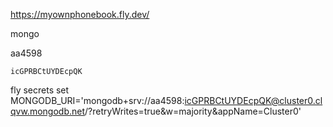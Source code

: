 https://myownphonebook.fly.dev/


mongo

aa4598

    icGPRBCtUYDEcpQK

fly secrets set MONGODB_URI='mongodb+srv://aa4598:icGPRBCtUYDEcpQK@cluster0.clqvw.mongodb.net/?retryWrites=true&w=majority&appName=Cluster0'    